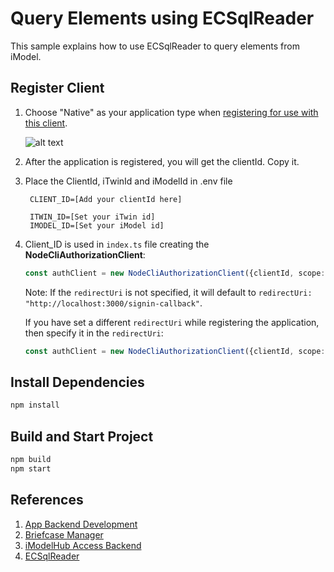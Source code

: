 # Query Elements using ECSqlReader

This sample explains how to use ECSqlReader to query elements from iModel.

## Register Client

1. Choose "Native" as your application type when [registering for use with this client](https://developer.bentley.com/register/).

    ![alt text](RegisterApplication.png)

2. After the application is registered, you will get the clientId. Copy it.

3. Place the ClientId, iTwinId and iModelId in .env file

        CLIENT_ID=[Add your clientId here]

        ITWIN_ID=[Set your iTwin id]
        IMODEL_ID=[Set your iModel id]

4. Client_ID is used in `index.ts` file creating the **NodeCliAuthorizationClient**:

    ```typescript
    const authClient = new NodeCliAuthorizationClient({clientId, scope: "itwin-platform"});
    ```

    Note: If the `redirectUri` is not specified, it will default to `redirectUri: "http://localhost:3000/signin-callback"`.

    If you have set a different `redirectUri` while registering the application, then specify it in the `redirectUri`:

    ```typescript
    const authClient = new NodeCliAuthorizationClient({clientId, scope: "itwin-platform", redirectUri: "http://localhost:5000/signin-callback"});
    ```

## Install Dependencies

   ```sh
   npm install
   ```

## Build and Start Project

   ```sh  
   npm build
   npm start
   ```

## References

1. [App Backend Development](https://www.itwinjs.org/learning/backend/)
2. [Briefcase Manager](https://www.itwinjs.org/reference/core-backend/imodels/briefcasemanager/)
3. [iModelHub Access Backend](https://github.com/iTwin/imodels-clients/tree/main/itwin-platform-access/imodels-access-backend)
4. [ECSqlReader](https://www.itwinjs.org/reference/core-common/imodels/ecsqlreader/)